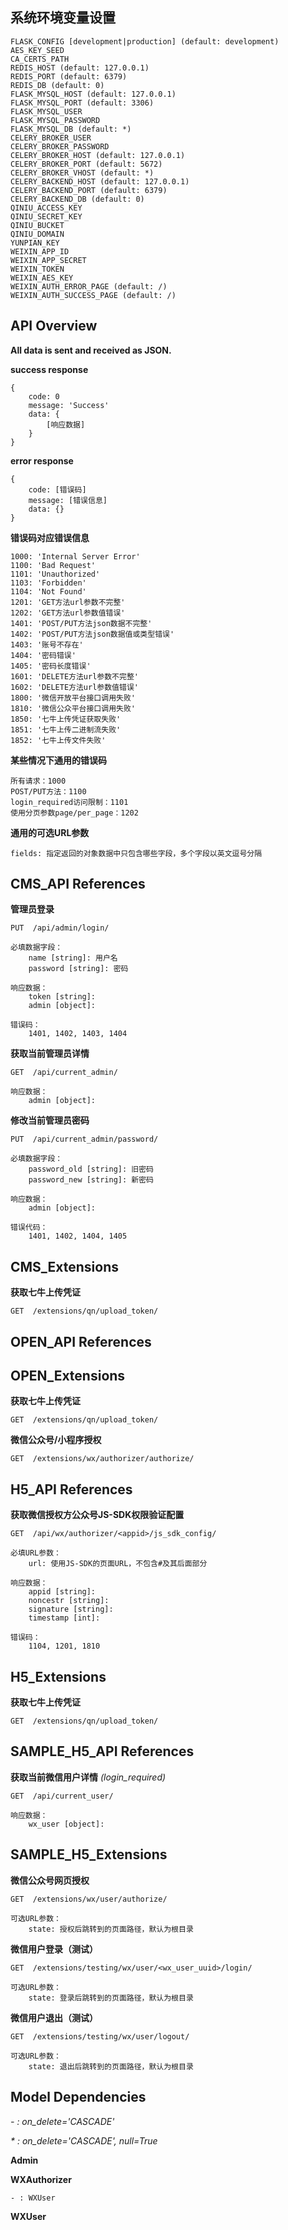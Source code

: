 ## 系统环境变量设置

    FLASK_CONFIG [development|production] (default: development)
    AES_KEY_SEED
    CA_CERTS_PATH
    REDIS_HOST (default: 127.0.0.1)
    REDIS_PORT (default: 6379)
    REDIS_DB (default: 0)
    FLASK_MYSQL_HOST (default: 127.0.0.1)
    FLASK_MYSQL_PORT (default: 3306)
    FLASK_MYSQL_USER
    FLASK_MYSQL_PASSWORD
    FLASK_MYSQL_DB (default: *)
    CELERY_BROKER_USER
    CELERY_BROKER_PASSWORD
    CELERY_BROKER_HOST (default: 127.0.0.1)
    CELERY_BROKER_PORT (default: 5672)
    CELERY_BROKER_VHOST (default: *)
    CELERY_BACKEND_HOST (default: 127.0.0.1)
    CELERY_BACKEND_PORT (default: 6379)
    CELERY_BACKEND_DB (default: 0)
    QINIU_ACCESS_KEY
    QINIU_SECRET_KEY
    QINIU_BUCKET
    QINIU_DOMAIN
    YUNPIAN_KEY
    WEIXIN_APP_ID
    WEIXIN_APP_SECRET
    WEIXIN_TOKEN
    WEIXIN_AES_KEY
    WEIXIN_AUTH_ERROR_PAGE (default: /)
    WEIXIN_AUTH_SUCCESS_PAGE (default: /)

## API Overview

**All data is sent and received as JSON.**

**success response**

    {
        code: 0
        message: 'Success'
        data: {
            [响应数据]
        }
    }

**error response**

    {
        code: [错误码]
        message: [错误信息]
        data: {}
    }

**错误码对应错误信息**

    1000: 'Internal Server Error'
    1100: 'Bad Request'
    1101: 'Unauthorized'
    1103: 'Forbidden'
    1104: 'Not Found'
    1201: 'GET方法url参数不完整'
    1202: 'GET方法url参数值错误'
    1401: 'POST/PUT方法json数据不完整'
    1402: 'POST/PUT方法json数据值或类型错误'
    1403: '账号不存在'
    1404: '密码错误'
    1405: '密码长度错误'
    1601: 'DELETE方法url参数不完整'
    1602: 'DELETE方法url参数值错误'
    1800: '微信开放平台接口调用失败'
    1810: '微信公众平台接口调用失败'
    1850: '七牛上传凭证获取失败'
    1851: '七牛上传二进制流失败'
    1852: '七牛上传文件失败'

**某些情况下通用的错误码**

    所有请求：1000
    POST/PUT方法：1100
    login_required访问限制：1101
    使用分页参数page/per_page：1202

**通用的可选URL参数**

    fields: 指定返回的对象数据中只包含哪些字段，多个字段以英文逗号分隔

## CMS_API References

**管理员登录**

    PUT  /api/admin/login/

    必填数据字段：
        name [string]: 用户名
        password [string]: 密码

    响应数据：
        token [string]:
        admin [object]:

    错误码：
        1401, 1402, 1403, 1404

**获取当前管理员详情**

    GET  /api/current_admin/

    响应数据：
        admin [object]:

**修改当前管理员密码**

    PUT  /api/current_admin/password/

    必填数据字段：
        password_old [string]: 旧密码
        password_new [string]: 新密码

    响应数据：
        admin [object]:

    错误代码：
        1401, 1402, 1404, 1405

## CMS_Extensions

**获取七牛上传凭证**

    GET  /extensions/qn/upload_token/

## OPEN_API References

## OPEN_Extensions

**获取七牛上传凭证**

    GET  /extensions/qn/upload_token/

**微信公众号/小程序授权**

    GET  /extensions/wx/authorizer/authorize/

## H5_API References

**获取微信授权方公众号JS-SDK权限验证配置**

    GET  /api/wx/authorizer/<appid>/js_sdk_config/

    必填URL参数：
        url: 使用JS-SDK的页面URL，不包含#及其后面部分

    响应数据：
        appid [string]:
        noncestr [string]:
        signature [string]:
        timestamp [int]:

    错误码：
        1104, 1201, 1810

## H5_Extensions

**获取七牛上传凭证**

    GET  /extensions/qn/upload_token/

## SAMPLE_H5_API References

**获取当前微信用户详情**
_(login_required)_

    GET  /api/current_user/

    响应数据：
        wx_user [object]:

## SAMPLE_H5_Extensions

**微信公众号网页授权**

    GET  /extensions/wx/user/authorize/

    可选URL参数：
        state: 授权后跳转到的页面路径，默认为根目录

**微信用户登录（测试）**

    GET  /extensions/testing/wx/user/<wx_user_uuid>/login/

    可选URL参数：
        state: 登录后跳转到的页面路径，默认为根目录

**微信用户退出（测试）**

    GET  /extensions/testing/wx/user/logout/

    可选URL参数：
        state: 退出后跳转到的页面路径，默认为根目录

## Model Dependencies

_- : on_delete='CASCADE'_

_* : on_delete='CASCADE', null=True_

**Admin**

**WXAuthorizer**

    - : WXUser

**WXUser**

